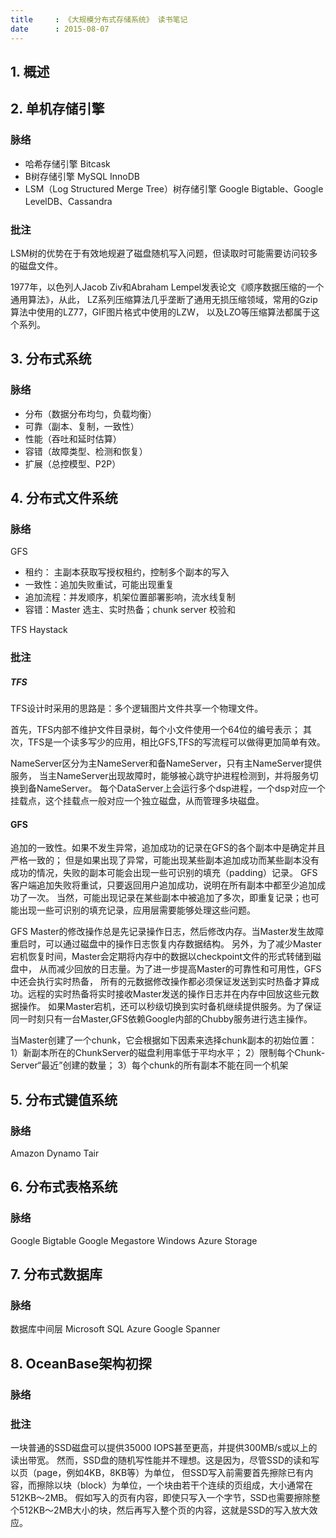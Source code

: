 ```yaml
---
title     : 《大规模分布式存储系统》 读书笔记
date      : 2015-08-07
---
```


## 1. 概述


## 2. 单机存储引擎
### 脉络
  - 哈希存储引擎  Bitcask
  - B树存储引擎   MySQL InnoDB
  - LSM（Log Structured Merge Tree）树存储引擎  Google Bigtable、Google LevelDB、Cassandra

### 批注
LSM树的优势在于有效地规避了磁盘随机写入问题，但读取时可能需要访问较多的磁盘文件。

1977年，以色列人Jacob Ziv和Abraham Lempel发表论文《顺序数据压缩的一个通用算法》，从此，
LZ系列压缩算法几乎垄断了通用无损压缩领域，常用的Gzip算法中使用的LZ77，GIF图片格式中使用的LZW，
以及LZO等压缩算法都属于这个系列。


## 3. 分布式系统
### 脉络
  - 分布（数据分布均匀，负载均衡）
  - 可靠（副本、复制，一致性）
  - 性能（吞吐和延时估算）
  - 容错（故障类型、检测和恢复）
  - 扩展（总控模型、P2P）


## 4. 分布式文件系统
### 脉络
  GFS
   - 租约：  主副本获取写授权租约，控制多个副本的写入
   - 一致性：追加失败重试，可能出现重复
   - 追加流程：并发顺序，机架位置部署影响，流水线复制
   - 容错：Master 选主、实时热备；chunk server 校验和

  TFS
  Haystack


### 批注
##### TFS
TFS设计时采用的思路是：多个逻辑图片文件共享一个物理文件。

首先，TFS内部不维护文件目录树，每个小文件使用一个64位的编号表示；
其次，TFS是一个读多写少的应用，相比GFS,TFS的写流程可以做得更加简单有效。

NameServer区分为主NameServer和备NameServer，只有主NameServer提供服务，
当主NameServer出现故障时，能够被心跳守护进程检测到，并将服务切换到备NameServer。
每个DataServer上会运行多个dsp进程，一个dsp对应一个挂载点，这个挂载点一般对应一个独立磁盘，从而管理多块磁盘。

#### GFS
追加的一致性。如果不发生异常，追加成功的记录在GFS的各个副本中是确定并且严格一致的；
但是如果出现了异常，可能出现某些副本追加成功而某些副本没有成功的情况，失败的副本可能会出现一些可识别的填充（padding）记录。
GFS客户端追加失败将重试，只要返回用户追加成功，说明在所有副本中都至少追加成功了一次。
当然，可能出现记录在某些副本中被追加了多次，即重复记录；也可能出现一些可识别的填充记录，应用层需要能够处理这些问题。

GFS Master的修改操作总是先记录操作日志，然后修改内存。当Master发生故障重启时，可以通过磁盘中的操作日志恢复内存数据结构。
另外，为了减少Master宕机恢复时间，Master会定期将内存中的数据以checkpoint文件的形式转储到磁盘中，
从而减少回放的日志量。为了进一步提高Master的可靠性和可用性，GFS中还会执行实时热备，
所有的元数据修改操作都必须保证发送到实时热备才算成功。远程的实时热备将实时接收Master发送的操作日志并在内存中回放这些元数据操作。
如果Master宕机，还可以秒级切换到实时备机继续提供服务。为了保证同一时刻只有一台Master,GFS依赖Google内部的Chubby服务进行选主操作。

当Master创建了一个chunk，它会根据如下因素来选择chunk副本的初始位置：
  1）新副本所在的ChunkServer的磁盘利用率低于平均水平；
  2）限制每个Chunk-Server“最近”创建的数量；
  3）每个chunk的所有副本不能在同一个机架


## 5. 分布式键值系统
### 脉络
Amazon Dynamo
Tair


## 6. 分布式表格系统
### 脉络
Google Bigtable
Google Megastore
Windows Azure Storage


## 7. 分布式数据库
### 脉络
数据库中间层
Microsoft SQL Azure
Google Spanner


## 8. OceanBase架构初探
### 脉络

### 批注
一块普通的SSD磁盘可以提供35000 IOPS甚至更高，并提供300MB/s或以上的读出带宽。
然而，SSD盘的随机写性能并不理想。这是因为，尽管SSD的读和写以页（page，例如4KB，8KB等）为单位，
但SSD写入前需要首先擦除已有内容，而擦除以块（block）为单位，一个块由若干个连续的页组成，大小通常在512KB～2MB。
假如写入的页有内容，即使只写入一个字节，SSD也需要擦除整个512KB～2MB大小的块，然后再写入整个页的内容，这就是SSD的写入放大效应。
